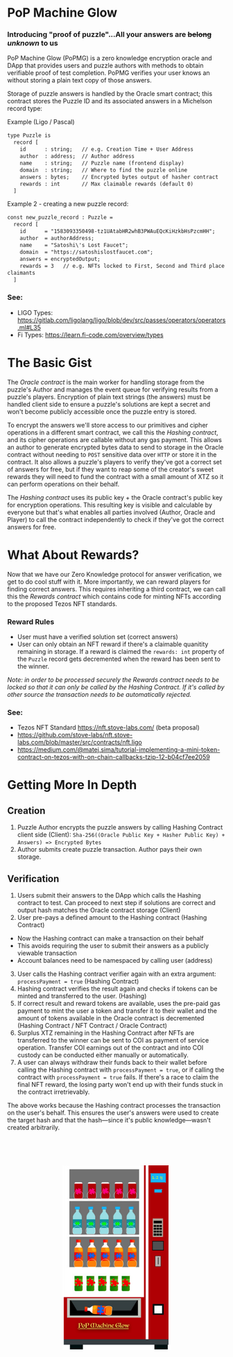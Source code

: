 # PoP Machine Glow

### Introducing "proof of puzzle"...All your answers are ~~belong~~ _unknown_ to us

PoP Machine Glow (PoPMG) is a zero knowledge encryption oracle and DApp that provides users and puzzle authors with methods to obtain verifiable proof of test completion. PoPMG verifies your user knows an without storing a plain text copy of those answers. 

Storage of puzzle answers is handled by the Oracle smart contract; this contract stores the Puzzle ID and its associated answers in a Michelson record type:

Example (Ligo / Pascal)

```
type Puzzle is
  record [
    id      : string;   // e.g. Creation Time + User Address
    author  : address;  // Author address
    name    : string;   // Puzzle name (frontend display)
    domain  : string;   // Where to find the puzzle online
    answers : bytes;    // Encrypted bytes output of hasher contract
    rewards : int       // Max claimable rewards (default 0)
  ]
```

Example 2 - creating a new puzzle record:

```
const new_puzzle_record : Puzzle =
  record [
    id      = "1583093350498-tz1UAtabHR2whB3PWAuEQcKiHzkbHsPzcmHH";
    author  = authorAddress;
    name    = "Satoshi\'s Lost Faucet";
    domain  = "https://satoshislostfaucet.com";
    answers = encryptedOutput;
    rewards = 3   // e.g. NFTs locked to First, Second and Third place claimants
  ]
```

### See:
- LIGO Types: https://gitlab.com/ligolang/ligo/blob/dev/src/passes/operators/operators.ml#L35
- Fi Types: https://learn.fi-code.com/overview/types

# The Basic Gist

The *Oracle contract* is the main worker for handling storage from the puzzle's Author and manages the event queue for verifying results from a puzzle's players. Encryption of plain text strings (the answers) must be handled client side to ensure a puzzle's solutions are kept a secret and won't become publicly accessible once the puzzle entry is stored.

To encrypt the answers we'll store access to our primitives and cipher operations in a different smart contract, we call this the *Hashing contract*, and its cipher operations are callable without any gas payment. This allows an author to generate encrypted bytes data to send to storage in the Oracle contract without needing to `POST` sensitive data over `HTTP` or store it in the contract. It also allows a puzzle's players to verify they've got a correct set of answers for free, but if they want to reap some of the creator's sweet rewards they will need to fund the contract with a small amount of XTZ so it can perform operations on their behalf.

The *Hashing contract* uses its public key + the Oracle contract's public key for encryption operations. This resulting key is visible and calculable by everyone but that's what enables all parties involved (Author, Oracle and Player) to call the contract independently to check if they've got the correct answers for free.

# What About Rewards? 

Now that we have our Zero Knowledge protocol for answer verification, we get to do cool stuff with it. More importantly, we can reward players for finding correct answers. This requires inheriting a third contract, we can call this the *Rewards contract* which contains code for minting NFTs according to the proposed Tezos NFT standards. 

### Reward Rules
- User must have a verified solution set (correct answers)
- User can only obtain an NFT reward if there's a claimable quanitity remaining in storage. If a reward is claimed the `rewards: int` property of the `Puzzle` record gets decremented when the reward has been sent to the winner.

*Note: in order to be processed securely the Rewards contract needs to be locked so that it can only be called by the Hashing Contract. If it's called by other source the transaction needs to be automatically rejected.*

### See:
- Tezos NFT Standard https://nft.stove-labs.com/ (beta proposal)
- https://github.com/stove-labs/nft.stove-labs.com/blob/master/src/contracts/nft.ligo
- https://medium.com/@matej.sima/tutorial-implementing-a-mini-token-contract-on-tezos-with-on-chain-callbacks-tzip-12-b04cf7ee2059

# Getting More In Depth

## Creation
1) Puzzle Author encrypts the puzzle answers by calling Hashing Contract client side (Client): `Sha-256((Oracle Public Key + Hasher Public Key) + Answers) => Encrypted Bytes`
2) Author submits create puzzle transaction. Author pays their own storage.

## Verification
1) Users submit their answers to the DApp which calls the Hashing contract to test. Can proceed to next step if solutions are correct and output hash matches the Oracle contract storage (Client)
2) User pre-pays a defined amount to the Hashing contract (Hashing Contract)
  - Now the Hashing contract can make a transaction on their behalf 
  - This avoids requiring the user to submit their answers as a publicly viewable transaction
  - Account balances need to be namespaced by calling user (address)
3) User calls the Hashing contract verifier again with an extra argument: `processPayment = true` (Hashing Contract)
4) Hashing contract verifies the result again and checks if tokens can be minted and transferred to the user. (Hashing)
5) If correct result and reward tokens are available, uses the pre-paid gas payment to mint the user a token and transfer it to their wallet and the amount of tokens available in the Oracle contract is decremented (Hashing Contract / NFT Contract / Oracle Contract)
6) Surplus XTZ remaining in the Hashing Contract after NFTs are transferred to the winner can be sent to COI as payment of service operation. Transfer COI earnings out of the contract and into COI custody can be conducted either manually or automatically.
7) A user can always withdraw their funds back to their wallet before calling the Hashing contract with `processPayment = true`, or if calling the contract with `processPayment = true` fails. If there's a race to claim the final NFT reward, the losing party won't end up with their funds stuck in the contract irretrievably. 

The above works because the Hashing contract processes the transaction on the user's behalf. This ensures the user's answers were used to create the target hash and that the hash—since it's public knowledge—wasn't created arbitrarily.

<br/><br/><br/>
<p align="center">
  <img width="250px" height="auto" src="https://raw.githubusercontent.com/Chain-of-Insight/pop-machine-glow/master/Documentation/assets/img/pop_machine.png">
</p>

